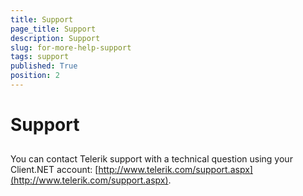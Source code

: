 ```yaml
---
title: Support
page_title: Support
description: Support
slug: for-more-help-support
tags: support
published: True
position: 2
---
```


# Support



## 

You can contact Telerik support with a technical question using your Client.NET account:  [http://www.telerik.com/support.aspx](http://www.telerik.com/support.aspx).


